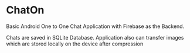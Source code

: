 # ChatOn

<p> Basic Android One to One Chat Application with Firebase as the Backend.</p>
<p> Chats are saved in SQLite Database. Application also can transfer images which are stored locally on the device after compression</p>
